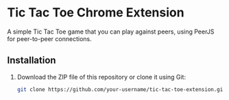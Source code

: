 # Tic Tac Toe Chrome Extension

A simple Tic Tac Toe game that you can play against peers, using PeerJS for peer-to-peer connections. 

## Installation

1. Download the ZIP file of this repository or clone it using Git:
   ```sh
   git clone https://github.com/your-username/tic-tac-toe-extension.git
